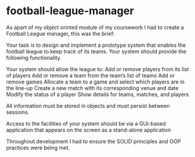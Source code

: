 # football-league-manager
As apart of my object orinted module of my coursework I had to create a Football League manager, this was the brief:

Your task is to design and implement a prototype system that enables the football league to keep track of its teams. Your system should provide the following functionality. 

Your system should allow the league to:
Add or remove players from its list of players
Add or remove a team from the team’s list of teams
Add or remove games
Allocate a team to a game and select which players are in the line-up
Create a new match with its corresponding venue and date
Modify the status of a player
Show details for teams, matches, and players

All information must be stored in objects and must persist between sessions.

Access to the facilities of your system should be via a GUI-based application that appears on the screen as a stand-alone application

Throughout development I had to ensure the SOLID principles and OOP practices were being met. 
